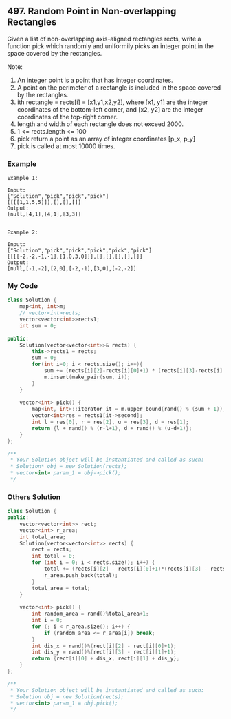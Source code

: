 ## 497. Random Point in Non-overlapping Rectangles

Given a list of non-overlapping axis-aligned rectangles rects, write a function pick which randomly and uniformily picks an integer point in the space covered by the rectangles.

Note:

1. An integer point is a point that has integer coordinates. 
2. A point on the perimeter of a rectangle is included in the space covered by the rectangles. 
3. ith rectangle = rects[i] = [x1,y1,x2,y2], where [x1, y1] are the integer coordinates of the bottom-left corner, and [x2, y2] are the integer coordinates of the top-right corner.
4. length and width of each rectangle does not exceed 2000.
5. 1 <= rects.length <= 100
6. pick return a point as an array of integer coordinates [p_x, p_y]
7. pick is called at most 10000 times.


### Example
```
Example 1:

Input: 
["Solution","pick","pick","pick"]
[[[[1,1,5,5]]],[],[],[]]
Output: 
[null,[4,1],[4,1],[3,3]]


Example 2:

Input: 
["Solution","pick","pick","pick","pick","pick"]
[[[[-2,-2,-1,-1],[1,0,3,0]]],[],[],[],[],[]]
Output: 
[null,[-1,-2],[2,0],[-2,-1],[3,0],[-2,-2]]
```

### My Code
```c++
class Solution {
    map<int, int>m;
    // vector<int>rects;
    vector<vector<int>>rects1;
    int sum = 0;
    
public:
    Solution(vector<vector<int>>& rects) {
        this->rects1 = rects;
        sum = 0;
        for(int i=0; i < rects.size(); i++){
            sum += (rects[i][2]-rects[i][0]+1) * (rects[i][3]-rects[i][1]+1);
            m.insert(make_pair(sum, i));
        }
    }
    
    vector<int> pick() {
        map<int, int>::iterator it = m.upper_bound(rand() % (sum + 1));
        vector<int>res = rects1[it->second];
        int l = res[0], r = res[2], u = res[3], d = res[1];
        return {l + rand() % (r-l+1), d + rand() % (u-d+1)};
    }
};

/**
 * Your Solution object will be instantiated and called as such:
 * Solution* obj = new Solution(rects);
 * vector<int> param_1 = obj->pick();
 */
```


### Others Solution
```c++
class Solution {
public:
    vector<vector<int>> rect;
    vector<int> r_area;
    int total_area;
    Solution(vector<vector<int>> rects) {
        rect = rects;
        int total = 0;
        for (int i = 0; i < rects.size(); i++) {
            total += (rects[i][2] - rects[i][0]+1)*(rects[i][3] - rects[i][1]+1);
            r_area.push_back(total);
        }
        total_area = total;
    }
    
    vector<int> pick() {
        int random_area = rand()%total_area+1;
        int i = 0;
        for (; i < r_area.size(); i++) {
            if (random_area <= r_area[i]) break;
        }
        int dis_x = rand()%(rect[i][2] - rect[i][0]+1);
        int dis_y = rand()%(rect[i][3] - rect[i][1]+1);
        return {rect[i][0] + dis_x, rect[i][1] + dis_y};
    }
};

/**
 * Your Solution object will be instantiated and called as such:
 * Solution obj = new Solution(rects);
 * vector<int> param_1 = obj.pick();
 */
```


